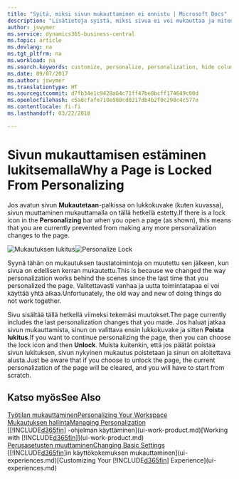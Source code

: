 ```yaml
---
title: "Syitä, miksi sivun mukauttaminen ei onnistu | Microsoft Docs"
description: "Lisätietoja syistä, miksi sivua ei voi mukauttaa ja miten sivun lukituksen voi avata mukauttamista varten."
author: jswymer
ms.service: dynamics365-business-central
ms.topic: article
ms.devlang: na
ms.tgt_pltfrm: na
ms.workload: na
ms.search.keywords: customize, personalize, personalization, hide columns, remove fields, move fields
ms.date: 09/07/2017
ms.author: jswymer
ms.translationtype: HT
ms.sourcegitcommit: d7fb34e1c9428a64c71ff47be8bcff174649c00d
ms.openlocfilehash: c5a8cfafe710e988cd0217db4b2f0c298c4c577e
ms.contentlocale: fi-fi
ms.lasthandoff: 03/22/2018

---
```

# <a name="why-a-page-is-locked-from-personalizing"></a><span data-ttu-id="a3cb8-103">Sivun mukauttamisen estäminen lukitsemalla</span><span class="sxs-lookup"><span data-stu-id="a3cb8-103">Why a Page is Locked From Personalizing</span></span>
<span data-ttu-id="a3cb8-104">Jos avatun sivun **Mukautetaan**-palkissa on lukkokuvake (kuten kuvassa), sivun muuttaminen mukauttamalla on tällä hetkellä estetty.</span><span class="sxs-lookup"><span data-stu-id="a3cb8-104">If there is a lock icon in the **Personalizing** bar when you open a page (as shown), this means that you are currently prevented from making any more personalization changes to the page.</span></span>

<span data-ttu-id="a3cb8-105">![Mukautuksen lukitus](media/personalization-locked.png "Mukautuksen lukitus")</span><span class="sxs-lookup"><span data-stu-id="a3cb8-105">![Personalize Lock](media/personalization-locked.png "Personalize lock")</span></span>

<span data-ttu-id="a3cb8-106">Syynä tähän on mukautuksen taustatoimintoja on muutettu sen jälkeen, kun sivua on edellisen kerran mukautettu.</span><span class="sxs-lookup"><span data-stu-id="a3cb8-106">This is because we changed the way personalization works behind the scenes since the last time that you personalized the page.</span></span> <span data-ttu-id="a3cb8-107">Valitettavasti vanhaa ja uutta toimintatapaa ei voi käyttää yhtä aikaa.</span><span class="sxs-lookup"><span data-stu-id="a3cb8-107">Unfortunately, the old way and new of doing things do not work together.</span></span>

<span data-ttu-id="a3cb8-108">Sivu sisältää tällä hetkellä viimeksi tekemäsi muutokset.</span><span class="sxs-lookup"><span data-stu-id="a3cb8-108">The page currently includes the last personalization changes that you made.</span></span> <span data-ttu-id="a3cb8-109">Jos haluat jatkaa sivun mukauttamista, sinun on valittava ensin lukkokuvake ja sitten **Poista lukitus**.</span><span class="sxs-lookup"><span data-stu-id="a3cb8-109">If you want to continue personalizing the page, then you can choose the lock icon and then **Unlock**.</span></span> <span data-ttu-id="a3cb8-110">Muista kuitenkin, että jos päätät poistaa sivun lukituksen, sivun nykyinen mukautus poistetaan ja sinun on aloitettava alusta.</span><span class="sxs-lookup"><span data-stu-id="a3cb8-110">Just be aware that if you choose to unlock the page, the current personalization of the page will be cleared, and you will have to start from scratch.</span></span>


## <a name="see-also"></a><span data-ttu-id="a3cb8-111">Katso myös</span><span class="sxs-lookup"><span data-stu-id="a3cb8-111">See Also</span></span>
[<span data-ttu-id="a3cb8-112">Työtilan mukauttaminen</span><span class="sxs-lookup"><span data-stu-id="a3cb8-112">Personalizing Your Workspace</span></span>](ui-personalization-manage.md)  
[<span data-ttu-id="a3cb8-113">Mukautuksen hallinta</span><span class="sxs-lookup"><span data-stu-id="a3cb8-113">Managing Personalization</span></span>](ui-personalization-manage.md)  
<span data-ttu-id="a3cb8-114">[[!INCLUDE[d365fin](includes/d365fin_md.md)] -ohjelman käyttäminen](ui-work-product.md)</span><span class="sxs-lookup"><span data-stu-id="a3cb8-114">[Working with [!INCLUDE[d365fin](includes/d365fin_md.md)]](ui-work-product.md)</span></span>  
[<span data-ttu-id="a3cb8-115">Perusasetusten muuttaminen</span><span class="sxs-lookup"><span data-stu-id="a3cb8-115">Changing Basic Settings</span></span>](ui-change-basic-settings.md)  
<span data-ttu-id="a3cb8-116">[[!INCLUDE[d365fin](includes/d365fin_md.md)]in käyttökokemuksen mukauttaminen](ui-experiences.md)</span><span class="sxs-lookup"><span data-stu-id="a3cb8-116">[Customizing Your [!INCLUDE[d365fin](includes/d365fin_md.md)] Experience](ui-experiences.md)</span></span>  

